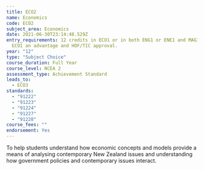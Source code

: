 ```yaml
---
title: ECO2
name: Economics
code: ECO2
subject_area: Economics
date: 2021-06-30T23:14:48.529Z
entry_requirements: 12 credits in ECO1 or in both ENG1 or ENE1 and MAG1 or MAE1.
  ECO1 an advantage and HOF/TIC approval.
year: "12"
type: "Subject Choice"
course_duration: Full Year
course_level: NCEA 2
assessment_type: Achievement Standard
leads_to:
  - ECO3
standards:
  - "91222"
  - "91223"
  - "91224"
  - "91227"
  - "91228"
course_fees: ""
endorsement: Yes
---
```

To help students understand how economic concepts and models provide a means of analysing contemporary New Zealand issues and understanding how government policies and contemporary issues interact.

